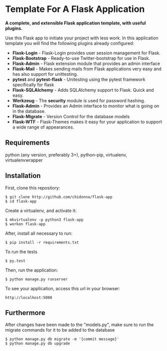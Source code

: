 # Template For A Flask Application

**A complete, and extensible Flask application template, with useful plugins.**

Use this Flask app to initiate your project with less work. In this application  template you will find the following plugins already configured:

* **Flask-Login** - Flask-Login provides user session management for Flask.
* **Flask-Bootstrap** - Ready-to-use Twitter-bootstrap for use in Flask.
* **Flask-Admin** - Flask extension module that provides an admin interface
* **Flask-Mail** - Makes sending mails from Flask applications very easy and has also support for unittesting.
* **pytest** and **pytest-flask** - Unitesting using the pytest framework specifically for flask
* **Flask-SQLAlchemy** - Adds SQLAlchemy support to Flask. Quick and easy.
* **Werkzeug** - The **security** module is used for password hashing.
* **Flask-Admin** - Provides an Admin interface to monitor what is going on in the database.
* **Flask-Migrate** - Version Control for the database models
* **Flask-WTF** - Flask-Themes makes it easy for your application to support a wide range of appearances.

## Requirements

python (any version, preferably 3+), python-pip, virtualenv, virtualenvwrapper

## Installation

First, clone this repository:

    $ git clone http://github.com/chidonna/flask-app
    $ cd flask-app

Create a virtualenv, and activate it:

    $ mkvirtualenv -p python3 flask-app
    $ workon flask-app

After, install all necessary to run:

    $ pip install -r requirements.txt

To run the tests

    $ py.test

Then, run the application:

	$ python manage.py runserver

To see your application, access this url in your browser:

	http://localhost:5000

## Furthermore

After changes have been made to the "models.py", make sure to run the migrate commands for it to be added to the database

    $ python manage.py db migrate -m '{commit message}'
    $ python manage.py db upgrade



